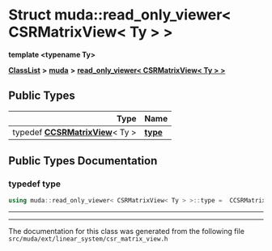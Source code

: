 

# Struct muda::read\_only\_viewer&lt; CSRMatrixView&lt; Ty &gt; &gt;

**template &lt;typename Ty&gt;**



[**ClassList**](annotated.md) **>** [**muda**](namespacemuda.md) **>** [**read\_only\_viewer&lt; CSRMatrixView&lt; Ty &gt; &gt;**](structmuda_1_1read__only__viewer_3_01_c_s_r_matrix_view_3_01_ty_01_4_01_4.md)






















## Public Types

| Type | Name |
| ---: | :--- |
| typedef [**CCSRMatrixView**](classmuda_1_1_c_s_r_matrix_view_base.md)&lt; Ty &gt; | [**type**](#typedef-type)  <br> |
















































## Public Types Documentation




### typedef type 

```C++
using muda::read_only_viewer< CSRMatrixView< Ty > >::type =  CCSRMatrixView<Ty>;
```




<hr>

------------------------------
The documentation for this class was generated from the following file `src/muda/ext/linear_system/csr_matrix_view.h`

